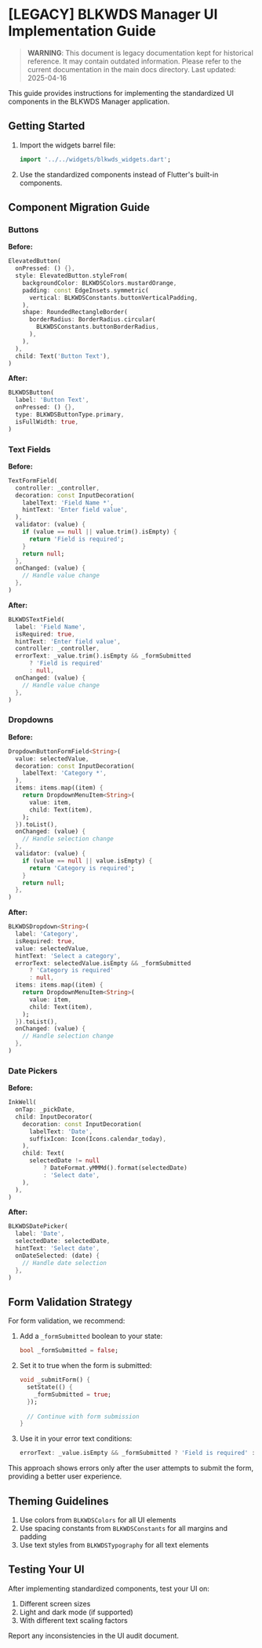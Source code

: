# [LEGACY] BLKWDS Manager UI Implementation Guide

> **WARNING**: This document is legacy documentation kept for historical reference.
> It may contain outdated information. Please refer to the current documentation in the main docs directory.
> Last updated: 2025-04-16


This guide provides instructions for implementing the standardized UI components in the BLKWDS Manager application.

## Getting Started

1. Import the widgets barrel file:
   ```dart
   import '../../widgets/blkwds_widgets.dart';
   ```

2. Use the standardized components instead of Flutter's built-in components.

## Component Migration Guide

### Buttons

**Before:**
```dart
ElevatedButton(
  onPressed: () {},
  style: ElevatedButton.styleFrom(
    backgroundColor: BLKWDSColors.mustardOrange,
    padding: const EdgeInsets.symmetric(
      vertical: BLKWDSConstants.buttonVerticalPadding,
    ),
    shape: RoundedRectangleBorder(
      borderRadius: BorderRadius.circular(
        BLKWDSConstants.buttonBorderRadius,
      ),
    ),
  ),
  child: Text('Button Text'),
)
```

**After:**
```dart
BLKWDSButton(
  label: 'Button Text',
  onPressed: () {},
  type: BLKWDSButtonType.primary,
  isFullWidth: true,
)
```

### Text Fields

**Before:**
```dart
TextFormField(
  controller: _controller,
  decoration: const InputDecoration(
    labelText: 'Field Name *',
    hintText: 'Enter field value',
  ),
  validator: (value) {
    if (value == null || value.trim().isEmpty) {
      return 'Field is required';
    }
    return null;
  },
  onChanged: (value) {
    // Handle value change
  },
)
```

**After:**
```dart
BLKWDSTextField(
  label: 'Field Name',
  isRequired: true,
  hintText: 'Enter field value',
  controller: _controller,
  errorText: _value.trim().isEmpty && _formSubmitted
      ? 'Field is required'
      : null,
  onChanged: (value) {
    // Handle value change
  },
)
```

### Dropdowns

**Before:**
```dart
DropdownButtonFormField<String>(
  value: selectedValue,
  decoration: const InputDecoration(
    labelText: 'Category *',
  ),
  items: items.map((item) {
    return DropdownMenuItem<String>(
      value: item,
      child: Text(item),
    );
  }).toList(),
  onChanged: (value) {
    // Handle selection change
  },
  validator: (value) {
    if (value == null || value.isEmpty) {
      return 'Category is required';
    }
    return null;
  },
)
```

**After:**
```dart
BLKWDSDropdown<String>(
  label: 'Category',
  isRequired: true,
  value: selectedValue,
  hintText: 'Select a category',
  errorText: selectedValue.isEmpty && _formSubmitted
      ? 'Category is required'
      : null,
  items: items.map((item) {
    return DropdownMenuItem<String>(
      value: item,
      child: Text(item),
    );
  }).toList(),
  onChanged: (value) {
    // Handle selection change
  },
)
```

### Date Pickers

**Before:**
```dart
InkWell(
  onTap: _pickDate,
  child: InputDecorator(
    decoration: const InputDecoration(
      labelText: 'Date',
      suffixIcon: Icon(Icons.calendar_today),
    ),
    child: Text(
      selectedDate != null
          ? DateFormat.yMMMd().format(selectedDate)
          : 'Select date',
    ),
  ),
)
```

**After:**
```dart
BLKWDSDatePicker(
  label: 'Date',
  selectedDate: selectedDate,
  hintText: 'Select date',
  onDateSelected: (date) {
    // Handle date selection
  },
)
```

## Form Validation Strategy

For form validation, we recommend:

1. Add a `_formSubmitted` boolean to your state:
   ```dart
   bool _formSubmitted = false;
   ```

2. Set it to true when the form is submitted:
   ```dart
   void _submitForm() {
     setState(() {
       _formSubmitted = true;
     });
     
     // Continue with form submission
   }
   ```

3. Use it in your error text conditions:
   ```dart
   errorText: _value.isEmpty && _formSubmitted ? 'Field is required' : null,
   ```

This approach shows errors only after the user attempts to submit the form, providing a better user experience.

## Theming Guidelines

1. Use colors from `BLKWDSColors` for all UI elements
2. Use spacing constants from `BLKWDSConstants` for all margins and padding
3. Use text styles from `BLKWDSTypography` for all text elements

## Testing Your UI

After implementing standardized components, test your UI on:

1. Different screen sizes
2. Light and dark mode (if supported)
3. With different text scaling factors

Report any inconsistencies in the UI audit document.
